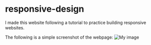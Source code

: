 # responsive-design
I made this website following a tutorial to practice building responsive websites.

The following is a simple screenshot of the webpage: 
![My image](github.com/codeandproduce/repository/screenshot.png)
